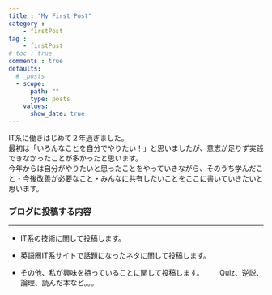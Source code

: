 ```yaml
---
title : "My First Post"
category : 
    - firstPost
tag : 
    - firstPost
# toc : true
comments : true
defaults:
  # _posts
  - scope:
      path: ""
      type: posts
    values:
      show_date: true
---
```


IT系に働きはじめて２年過ぎました。  
最初は「いろんなことを自分でやりたい！」と思いましたが、意志が足りず実践できなかったことが多かったと思います。  
今年からは自分がやりたいと思ったことをやっていきながら、そのうち学んだこと・今後改善が必要なこと・みんなに共有したいことをここに書いていきたいと思います。



### ブログに投稿する内容 
------

 - IT系の技術に関して投稿します。

 - 英語圏IT系サイトで話題になったネタに関して投稿します。

 - その他、私が興味を持っていることに関して投稿します。
　　Quiz、逆説、論理、読んだ本など。。。